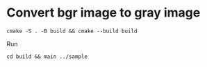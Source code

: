 # Convert bgr image to gray image
```
cmake -S . -B build && cmake --build build
```

Run
```
cd build && main ../sample
```